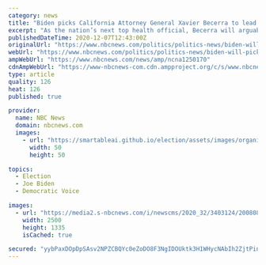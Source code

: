```yaml
---
category: news
title: "Biden picks California Attorney General Xavier Becerra to lead Health and Human Services"
excerpt: "As the nation’s next top health official, Becerra will arguably hold the most consequential Cabinet role at the outset of Biden’s new administration."
publishedDateTime: 2020-12-07T12:43:00Z
originalUrl: "https://www.nbcnews.com/politics/politics-news/biden-will-pick-california-attorney-general-xavier-becerra-lead-health-n1250170"
webUrl: "https://www.nbcnews.com/politics/politics-news/biden-will-pick-california-attorney-general-xavier-becerra-lead-health-n1250170"
ampWebUrl: "https://www.nbcnews.com/news/amp/ncna1250170"
cdnAmpWebUrl: "https://www-nbcnews-com.cdn.ampproject.org/c/s/www.nbcnews.com/news/amp/ncna1250170"
type: article
quality: 126
heat: 126
published: true

provider:
  name: NBC News
  domain: nbcnews.com
  images:
    - url: "https://smartableai.github.io/election/assets/images/organizations/nbcnews.com-50x50.jpg"
      width: 50
      height: 50

topics:
  - Election
  - Joe Biden
  - Democratic Voice

images:
  - url: "https://media2.s-nbcnews.com/i/newscms/2020_32/3403124/200808-xavier-becerra-al-1014_ccd4811d1072657f57e99a351f1e4662.jpg"
    width: 2500
    height: 1335
    isCached: true

secured: "yybPaxDOpDpSAsv2NPZCBQYc0eZoDO8F3NgIDOUktk3H1WHycNAbIh2ZjtPinKAKfToqgxPHQzet3WaZU1Z+uZNgU2gVg6CJrRmx+eMBJeUZgFzwJSoDbNu1yORVVG0ke31EkV4E6LXgioAPom9GLHR4pZc79uQfIsKagE+WLvXF44pEG5XKqS6zdl99cJ50VYnYEMSEX1i/zt+7n3ttESUXpBfkA/TsIh/lZGgOWW/Ig/EqtzIm4CvMvmHXWBwmKN/1/I1o4JU/UbaOnXVwT7Y6rLmdz5WYVjxTWtRuFMuKZ6pGQSBU7Gd/J6PYtZpMfApVm+ef7tiZ8i9X0JX0E8U7v9O5DzwNPKjbVqPWF5Q=;YOT/KoqcZNsZykc6cCuMRw=="
---
```


